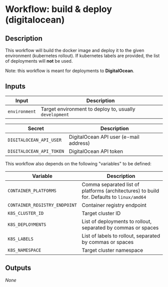 # Workflow: build & deploy (digitalocean)

## Description

This workflow will build the docker image and deploy it to the given environment (kubernetes rollout). If kubernetes labels are provided, the list of deployments will **not** be used.

Note: this workflow is meant for deployments to **DigitalOcean**.

## Inputs

| Input | Description |
| ----- | ----------- |
| `environment` | Target environment to deploy to, usually `development` |

| Secret | Description |
| ------ | ----------- |
| `DIGITALOCEAN_API_USER` | DigitalOcean API user (e-mail address) |
| `DIGITALOCEAN_API_TOKEN` | DigitalOcean API token |

This workflow also depends on the following "variables" to be defined:

| Variable | Description |
| -------- | ----------- |
| `CONTAINER_PLATFORMS` | Comma separated list of platforms (architectures) to build for. Defaults to `linux/amd64` |
| `CONTAINER_REGISTRY_ENDPOINT` | Container registry endpoint |
| `K8S_CLUSTER_ID` | Target cluster ID |
| `K8S_DEPLOYMENTS` | List of deployments to rollout, separated by commas or spaces |
| `K8S_LABELS` | List of labels to rollout, separated by commas or spaces |
| `K8S_NAMESPACE` | Target cluster namespace |

## Outputs

_None_
